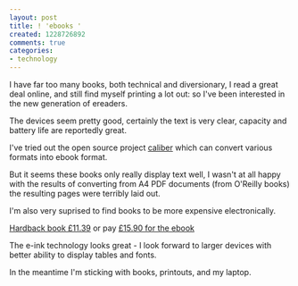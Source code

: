 ```yaml
---
layout: post
title: ! 'ebooks '
created: 1228726892
comments: true
categories:
- technology
---
```

<p>
I have far too many books, both technical and diversionary, I read a great deal online, and still find myself printing a lot out: so I've been interested in the new generation of ereaders.
</p>
<p>
The devices seem pretty good, certainly the text is very clear, capacity and battery life are reportedly great.
</p>
<p>
I've tried out the open source project <a href="http://calibre.kovidgoyal.net/">caliber</a> which can convert various formats into ebook format.
</p>
<p>
But it seems these books only really display text well, I wasn't at all happy with the results of converting from A4 PDF documents (from O'Reilly books) the resulting pages were terribly laid out.
</p>
<p>
I'm also very suprised to find books to be more expensive electronically.
</p>
<p>
<a href="http://www.amazon.co.uk/Temporal-Void-Trilogy/dp/1405088834/ref=sr_1_1?ie=UTF8&amp;s=books&amp;qid=1228726290&amp;sr=8-1">Hardback book £11.39</a> or pay <a href="http://www.waterstones.com/waterstonesweb/displayProductDetails.do?sku=6515084">£15.90 for the ebook</a> 
</p>
<p>
The e-ink technology looks great - I look forward to larger devices with better ability to display tables and fonts.
</p>
<p>
In the meantime I'm sticking with books, printouts, and my laptop. 
</p>
